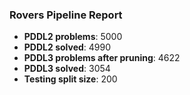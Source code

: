 ### Rovers Pipeline Report
- **PDDL2 problems**: 5000
- **PDDL2 solved**: 4990
- **PDDL3 problems after pruning**: 4622
- **PDDL3 solved**: 3054
- **Testing split size**: 200
